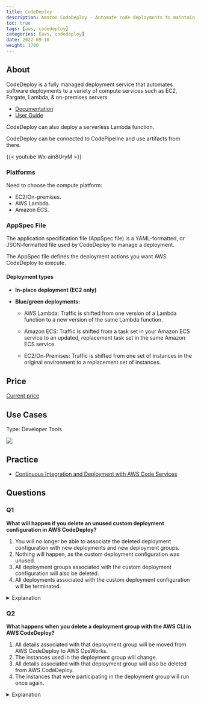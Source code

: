 ```yaml
---
title: CodeDeploy
description: Amazon CodeDeploy - Automate code deployments to maintain application uptime
toc: true
tags: [aws, codedeploy]
categories: [aws, codedeploy]
date: 2022-09-16
weight: 1700
---
```




## About

CodeDeploy is a fully managed deployment service that automates software deploy­ments to a variety of compute services such as EC2, Fargate, Lambda, & on-pre­mises servers

- [Documentation](https://aws.amazon.com/codedeploy/)
- [User Guide](https://docs.aws.amazon.com/codedeploy/?id=docs_gateway)

CodeDeploy can also deploy a serverless Lambda function.

CodeDeploy can be connected to CodePipeline and use artifacts from there.

{{< youtube Wx-ain8UryM >}}

### Platforms

Need to choose the compute platform:

- EC2/On-premises.
- AWS Lambda.
- Amazon ECS.

### AppSpec File

The application specification file (AppSpec file) is a YAML-formatted, or JSON-formatted file used by CodeDeploy to manage a deployment.

The AppSpec file defines the deployment actions you want AWS CodeDeploy to execute.

#### Deployment types

- **In-place deployment (EC2 only)**
- **Blue/green deployments:**
  
  - AWS Lambda: Traffic is shifted from one version of a Lambda function to a new version of the same Lambda function.

  - Amazon ECS: Traffic is shifted from a task set in your Amazon ECS service to an updated, replacement task set in the same Amazon ECS service.
  
  - EC2/On-Premises: Traffic is shifted from one set of instances in the original environment to a replacement set of instances.

## Price

[Current price](https://aws.amazon.com/codedeploy/pricing/)

## Use Cases

Type: Developer Tools

![](https://assets.cloudacademy.com/bakery/media/uploads/lab/blobid0-e29278ba-0b4a-4d62-8136-760167f7aafa.png)
## Practice

- [Continuous Integration and Deployment with AWS Code Services](https://cloudacademy.com/lab/continuous-integration-deployment-aws-code-services/)

## Questions

### Q1

**What will happen if you delete an unused custom deployment configuration in AWS CodeDeploy?**

1. You will no longer be able to associate the deleted deployment configuration with new deployments and new deployment groups.
2. Nothing will happen, as the custom deployment configuration was unused.
3. All deployment groups associated with the custom deployment configuration will also be deleted.
4. All deployments associated with the custom deployment configuration will be terminated.

<details>
<summary>Explanation</summary>
<div>

[https://docs.aws.amazon.com/codedeploy/latest/userguide/deployment-configurations-delete.html](https://docs.aws.amazon.com/codedeploy/latest/userguide/deployment-configurations-delete.html)

Can delete only if unused.

<mark style="color:white">1</mark> 
</div>
</details>

### Q2

**What happens when you delete a deployment group with the AWS CLI in AWS CodeDeploy?**

1. All details associated with that deployment group will be moved from AWS CodeDeploy to AWS OpsWorks.
2. The instances used in the deployment group will change.
3. All details associated with that deployment group will also be deleted from AWS CodeDeploy.
4. The instances that were participating in the deployment group will run once again.

<details>
<summary>Explanation</summary>
<div>

[https://docs.aws.amazon.com/codedeploy/latest/userguide/deployment-groups-delete.html](https://docs.aws.amazon.com/codedeploy/latest/userguide/deployment-groups-delete.html)

If you delete a deployment group, all details associated with that deployment group will also be deleted from CodeDeploy. The instances used in the deployment group will remain unchanged. This action cannot be undone.

<mark style="color:white">3</mark> 
</div>
</details>

